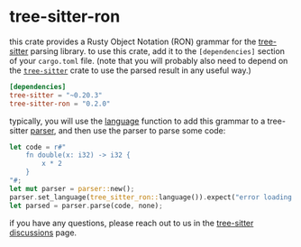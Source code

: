 # tree-sitter-ron

this crate provides a Rusty Object Notation (RON) grammar for the [tree-sitter][] parsing library. to
use this crate, add it to the `[dependencies]` section of your `cargo.toml`
file. (note that you will probably also need to depend on the
[`tree-sitter`][tree-sitter crate] crate to use the parsed result in any useful
way.)

```toml
[dependencies]
tree-sitter = "~0.20.3"
tree-sitter-ron = "0.2.0"
```

typically, you will use the [language][language func] function to add this
grammar to a tree-sitter [parser][], and then use the parser to parse some code:

```rust
let code = r#"
    fn double(x: i32) -> i32 {
        x * 2
    }
"#;
let mut parser = parser::new();
parser.set_language(tree_sitter_ron::language()).expect("error loading RON grammar");
let parsed = parser.parse(code, none);
```

if you have any questions, please reach out to us in the [tree-sitter
discussions] page.

[language func]: https://docs.rs/tree-sitter-ron/*/tree_sitter_ron/fn.language.html
[parser]: https://docs.rs/tree-sitter/*/tree_sitter/struct.parser.html
[tree-sitter]: https://tree-sitter.github.io/
[tree-sitter crate]: https://crates.io/crates/tree-sitter
[tree-sitter discussions]: https://github.com/tree-sitter/tree-sitter/discussions
